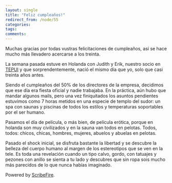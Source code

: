 ```yaml
---
layout: single
title: "Feliz cumpleaños!"
redirect_from: /node/55
categories:
tags: 
comments: 
---
```

<div xmlns="http://www.w3.org/1999/xhtml">Muchas gracias por todas vustras felicitaciones de cumpleaños, así se hace mucho más llevadero acercarse a los treinta.  

La semana pasada estuve en Holanda con Judith y Erik, nuestro socio en [TEPUI](http://tepuidesign.com/) y que sorprendentemente, nació el mismo día que yo, solo que casi treinta años antes.  

Siendo el cumpleaños del 50% de los directores de la empresa, decidimos que ese día era fiesta oficial y nadie trabajaba. En la práctica, aún hubo que mandar algunos mails, pero una vez finiquitados los asuntos pendientes estuvimos como 7 horas metidos en una especie de templo del sudor: un spa con saunas y piscinas de todos los estilos y temperaturas soportables por el ser humano.  

Pasamos el día de película, o más bien, de película erótica, porque en holanda son muy civilizados y en la sauna van todos en pelotas. Todos, todos: chicos, chicas, hombres, mujeres, abuelos y abuelas en pelotas.  

Pasado el shock inicial, se disfruta bastante la libertad y se descubre la belleza del cuerpo humano al margen de los estereotipos que se ven en la tele. Es toda una revelación cuando un tipo calvo, gordo, con tatuajes y pezones con anillo se sienta a tu lado y descubres que sin ropa sois mucho más parecidos de lo que nunca habías imaginado.  

Powered by [ScribeFire](http://scribefire.com/).

</div>

